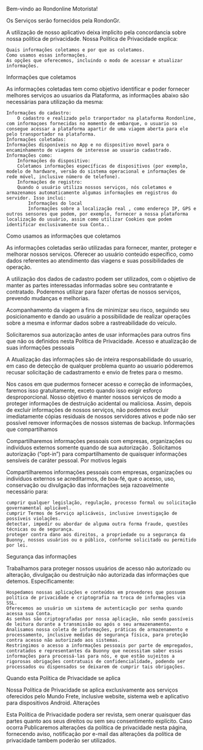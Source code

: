 
Bem-vindo ao Rondonline Motorista!

Os Serviços serão fornecidos pela RondonGr.

A utilização de nosso aplicativo deixa implicito pela concordancia sobre nossa politica de privacidade.
Nossa Política de Privacidade explica:

    Quais informações coletamos e por que as coletamos.
    Como usamos essas informações.
    As opções que oferecemos, incluindo o modo de acessar e atualizar informações.

Informações que coletamos

As informações coletadas tem como objetivo identificar e poder fornecer melhores serviços ao usuarios da Plataforma, as informações abaixo são necessárias para utilização da mesma:

    Informações do cadastro:
        O cadastro e realizado pelo tranportador na plataforma Rondonline, com informaçoes fornecidas no momento de embarque, o usuario so consegue acessar a plataforma apartir de uma viagem aberta para ele pelo transportador na plataforma.
    Informações coletadas:
    Informações disponíveis no App e no dispositivo movel para o encaminhamento de viagens de interesse ao usuario cadastrado. Informações como:
        Informações do dispositivo:
        Coletamos informações específicas de dispositivos (por exemplo, modelo de hardware, versão do sistema operacional e informações de rede móvel, inclusive número de telefone).
        Informações de registro:
        Quando o usuário utiliza nossos serviços, nós coletamos e armazenamos automaticamente algumas informações em registros do servidor. Isso inclui:
            Informações do local
            Informações sobre a localização real , como endereço IP, GPS e outros sensores que podem, por exemplo, fornecer a nossa plataforma localização do usuário, assim como utilizar Cookies que podem identificar exclusivamente sua Conta..

Como usamos as informações que coletamos

As informações coletadas serão utilizadas para fornecer, manter, proteger e melhorar nossos serviços. Oferecer ao usuário conteúdo específico, como dados referentes ao atendimento das viagens e suas possibilidades de operação.

A utilização dos dados de cadastro podem ser utilizados, com o objetivo de manter as partes interessadas informadas sobre seu contratante e contratado. Poderemos utilizar para fazer ofertas de nossos serviços, prevendo mudanças e melhorias.

Acompanhamento da viagem a fins de minimizar seu risco, seguindo seu posicionamento e dando ao usuário a possibilidade de realizar operações sobre a mesma e informar dados sobre a rastreabilidade do veículo.

Solicitaremos sua autorização antes de usar informações para outros fins que não os definidos nesta Política de Privacidade.
Acesso e atualização de suas informações pessoais

A Atualização das informações são de inteira responsabilidade do usuario, em caso de detecção de qualquer problema quanto ao usuario póderemos recusar solicitação de cadastramento e envio de fretes para o mesmo.

Nos casos em que pudermos fornecer acesso e correção de informações, faremos isso gratuitamente, exceto quando isso exigir esforço desproporcional. Nosso objetivo é manter nossos serviços de modo a proteger informações de destruição acidental ou maliciosa. Assim, depois de excluir informações de nossos serviços, não podemos excluir imediatamente cópias residuais de nossos servidores ativos e pode não ser possível remover informações de nossos sistemas de backup.
Informações que compartilhamos

Compartilharemos informações pessoais com empresas, organizações ou indivíduos externos somente quando de sua autorização . Solicitamos autorização (“opt-in”) para compartilhamento de quaisquer informações sensíveis de caráter pessoal.
Por motivos legais

Compartilharemos informações pessoais com empresas, organizações ou indivíduos externos se acreditarmos, de boa-fé, que o acesso, uso, conservação ou divulgação das informações seja razoavelmente necessário para:

    cumprir qualquer legislação, regulação, processo formal ou solicitação governamental aplicável.
    cumprir Termos de Serviço aplicáveis, inclusive investigação de possíveis violações.
    detectar, impedir ou abordar de alguma outra forma fraude, questões técnicas ou de segurança.
    proteger contra dano aos direitos, a propriedade ou a segurança da Buonny, nossos usuários ou o público, conforme solicitado ou permitido por lei.

Segurança das informações

Trabalhamos para proteger nossos usuários de acesso não autorizado ou alteração, divulgação ou destruição não autorizada das informações que detemos. Especificamente:

    Hospedamos nossas aplicações e conteúdos em provedores que possuem política de privacidade e criptografia na troca de informações via SSL.
    Oferecemos ao usuário um sistema de autenticação por senha quando acessa sua Conta.
    As senhas são criptografadas por nossa aplicação, não sendo passíveis de leitura durante a transmissão ou após o seu armazenamento.
    Analisamos nossa coleta de informações, práticas de armazenamento e processamento, inclusive medidas de segurança física, para proteção contra acesso não autorizado aos sistemas.
    Restringimos o acesso a informações pessoais por parte de empregados, contratados e representantes da Buonny que necessitam saber essas informações para processá-las para nós, e que estão sujeitos a rigorosas obrigações contratuais de confidencialidade, podendo ser processados ou dispensados se deixarem de cumprir tais obrigações.

Quando esta Política de Privacidade se aplica

Nossa Política de Privacidade se aplica exclusivamente aos serviços oferecidos pelo Mundo Frete, inclusive website, sistema web e aplicativo para dispositivos Android.
Alterações

Esta Política de Privacidade podera ser revista, sem onerar quaisquer das partes quanto aos seus direitos ou sem seu consentimento explícito. Caso ocorra Publicaremos alterações da política de privacidade nesta página, fornecendo aviso, notificação por e-mail das alterações da política de privacidade tambem poderão ser utilizados.
